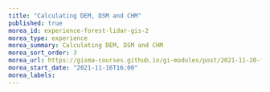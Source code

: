 ```yaml
---
title: "Calculating DEM, DSM and CHM"
published: true
morea_id: experience-forest-lidar-gis-2
morea_type: experience
morea_summary: Calculating DEM, DSM and CHM
morea_sort_order: 3
morea_url: https://gisma-courses.github.io/gi-modules/post/2021-11-20-forest-information-from-lidar-data/
morea_start_date: "2021-11-16T16:00"
morea_labels:
---
```



